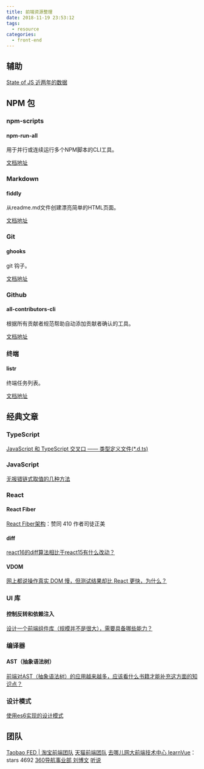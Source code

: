 ```yaml
---
title: 前端资源整理
date: 2018-11-19 23:53:12
tags:
  - resource
categories:
  - front-end
---
```


## 辅助
[State of JS 近两年的数据](https://2018.stateofjs.com/front-end-frameworks/overview/)

## NPM 包

### npm-scripts
#### npm-run-all
用于并行或连续运行多个NPM脚本的CLI工具。

[文档地址](https://github.com/mysticatea/npm-run-all)

### Markdown
#### fiddly
从readme.md文件创建漂亮简单的HTML页面。

[文档地址](https://github.com/SaraVieira/fiddly)

### Git
#### ghooks
git 钩子。

[文档地址](https://github.com/ghooks-org/ghooks)

### Github
#### all-contributors-cli
根据所有贡献者规范帮助自动添加贡献者确认的工具。

[文档地址](https://github.com/jfmengels/all-contributors-cli)

### 终端
#### listr
终端任务列表。

[文档地址](https://github.com/SamVerschueren/listr)

## 经典文章
### TypeScript
[JavaScript 和 TypeScript 交叉口 —— 类型定义文件(*.d.ts)](https://tasaid.com/blog/20171102225101.html?sgs=juejin)
### JavaScript

[无报错链式取值的几种方法](https://zhuanlan.zhihu.com/p/29296692)

### React
#### React Fiber
[React Fiber架构](https://zhuanlan.zhihu.com/p/37095662)：赞同 410 作者司徒正美

#### diff
[react16的diff算法相比于react15有什么改动？](https://www.zhihu.com/question/266800762/answer/392365854)

#### VDOM

[网上都说操作真实 DOM 慢，但测试结果却比 React 更快，为什么？](https://www.zhihu.com/question/31809713/answer/53544875)

### UI 库
#### 控制反转和依赖注入
[设计一个前端组件库（规模并不是很大），需要具备哪些能力？](https://www.zhihu.com/question/266745124/answer/322998960)

### 编译器
#### AST（抽象语法树）
[前端对AST（抽象语法树）的应用越来越多，应该看什么书籍才能补充这方面的知识点？](https://www.zhihu.com/question/268622554/answer/384881779)

### 设计模式

[使用es6实现的设计模式 ](https://github.com/ryouaki/ECMAScript2016-Design-Patterns)

## 团队
[Taobao FED | 淘宝前端团队](http://taobaofed.org/)
[天猫前端团队](https://github.com/tmallfe/tmallfe.github.io/issues)
[去哪儿网大前端技术中心 ](https://ymfe.org/)
[learnVue](https://github.com/answershuto/learnVue)：stars 4692
[360导航事业部 刘博文](https://github.com/berwin/Blog)
[听说](https://tasaid.com/)

